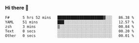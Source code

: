 ### Hi there 👋

<!--
**gustavkrist/gustavkrist** is a ✨ _special_ ✨ repository because its `README.md` (this file) appears on your GitHub profile.

Here are some ideas to get you started:

- 🔭 I’m currently working on ...
- 🌱 I’m currently learning ...
- 👯 I’m looking to collaborate on ...
- 🤔 I’m looking for help with ...
- 💬 Ask me about ...
- 📫 How to reach me: ...
- 😄 Pronouns: ...
- ⚡ Fun fact: ...
-->

<!--START_SECTION:waka-->

```txt
F#      5 hrs 52 mins   █████████████████████▓░░░   86.38 %
YAML    51 mins         ███░░░░░░░░░░░░░░░░░░░░░░   12.57 %
zsh     3 mins          ▒░░░░░░░░░░░░░░░░░░░░░░░░   00.84 %
Text    0 secs          ░░░░░░░░░░░░░░░░░░░░░░░░░   00.20 %
Other   0 secs          ░░░░░░░░░░░░░░░░░░░░░░░░░   00.01 %
```

<!--END_SECTION:waka-->
